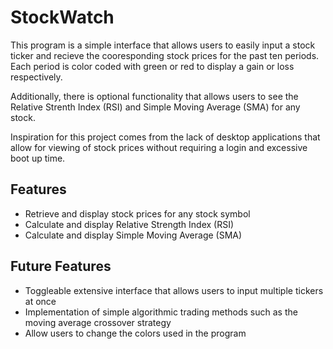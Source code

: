 # StockWatch
This program is a simple interface that allows users to easily input a stock ticker and recieve the cooresponding stock prices for the past ten periods. Each period is color coded with green or red to display a gain or loss respectively. 

Additionally, there is optional functionality that allows users to see the Relative Strenth Index (RSI) and Simple Moving Average (SMA) for any stock.

Inspiration for this project comes from the lack of desktop applications that allow for viewing of stock prices without requiring a login and excessive boot up time.

## Features
- Retrieve and display stock prices for any stock symbol
- Calculate and display Relative Strength Index (RSI)
- Calculate and display Simple Moving Average (SMA)

## Future Features
- Toggleable extensive interface that allows users to input multiple tickers at once
- Implementation of simple algorithmic trading methods such as the moving average crossover strategy
- Allow users to change the colors used in the program
